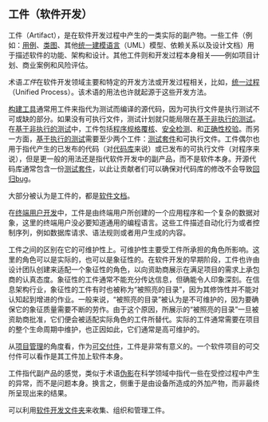 ## 工件（软件开发）

工件（Artifact），是在软件开发过程中产生的一类实际的副产物。一些工件（例如：[用例]()、[类图]()、其他[统一建模语言]()（UML）模型、依赖关系以及设计文档）用于描述软件的功能、架构和设计。其他工件则和开发过程本身相关——例如项目计划、商业案例和风险评估。

术语*工件*在软件开发领域主要和特定的开发方法或开发过程相关，比如，[统一过程]()（Unified Process）。该术语的用法也许就起源于这些开发方法。

[构建工具]()通常用工件来指代为测试而编译的源代码，因为可执行文件是执行测试不可或缺的部分。如果没有可执行文件，测试计划就只能局限在[基于非执行的测试]()。在[基于非执行的测试]()中，工件包括[程序规格覆核]()、[安全检测]()、和[正确性校验]()。而另一方面，[基于执行的测试]()需要至少两个工件：[测试套件]()和可执行文件。工件偶尔也用于指代产生的已发布的代码（对[代码库]()来说）或已发布的可执行文件（对程序来说），但是更一般的用法还是指代软件开发中的副产品，而不是软件本身。开源代码库通常包含一份[测试套件]()，以此让贡献者们可以确保对代码库的修改不会导致[回归]()[bug]()。

大部分被认为是工件的，都是[软件文档]()。

在[终端用户开发]()中，工件是由终端用户所创建的一个应用程序和一个复杂的数据对象，这里的终端用户没必要知道通用的编程语言。这些工件描述自动化行为或者控制序列，例如数据库请求、语法规则或者用户生成的内容。

工件之间的区别在它的可维护性上。可维护性主要受工件所承担的角色所影响。这里的角色可以是实际的，也可以是象征性的。在软件开发的早期阶段，工件也许由设计团队创建来适配一个象征性的角色，以向资助商展示在满足项目的需求上承包商的认真态度。象征性的工件通常不能充分传达信息，但确能令人印象深刻。在信息架构行业，象征性的工件有时也被称为“被照亮的目录”，因为其修饰性并不能对认知起到增进的作业。一般来说，“被照亮的目录”被认为是不可维护的，因为要确保它的象征质量需要不断的劳作。由于这个原因，所展示的“被照亮的目录”一旦被资助商批准，它们便会被适配实际角色的工件所替代。实际的工件通常需要在项目的整个生命周期中维护，也正因如此，它们通常是高可维护的。

从[项目管理]()的角度看，作为[可交付件]()，工件是非常有意义的。一个软件项目的可交付件可以看作是其工件加上软件本身。

工件指代副产品的感觉，类似于术语[伪影]()在科学领域中指代一些在受控过程中产生的异常，而不是问题本身。换言之，侧重于是由设备所造成的外加产物，而非最终所呈现出来的结果。

可以利用[软件开发文件夹]()来收集、组织和管理工件。